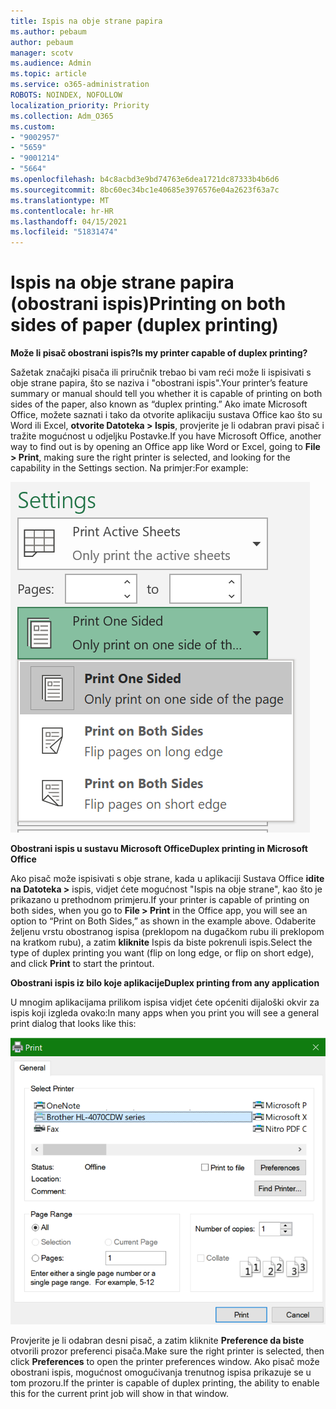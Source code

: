 ```yaml
---
title: Ispis na obje strane papira
ms.author: pebaum
author: pebaum
manager: scotv
ms.audience: Admin
ms.topic: article
ms.service: o365-administration
ROBOTS: NOINDEX, NOFOLLOW
localization_priority: Priority
ms.collection: Adm_O365
ms.custom:
- "9002957"
- "5659"
- "9001214"
- "5664"
ms.openlocfilehash: b4c8acbd3e9bd74763e6dea1721dc87333b4b6d6
ms.sourcegitcommit: 8bc60ec34bc1e40685e3976576e04a2623f63a7c
ms.translationtype: MT
ms.contentlocale: hr-HR
ms.lasthandoff: 04/15/2021
ms.locfileid: "51831474"
---
```

# <a name="printing-on-both-sides-of-paper-duplex-printing"></a><span data-ttu-id="c1aab-102">Ispis na obje strane papira (obostrani ispis)</span><span class="sxs-lookup"><span data-stu-id="c1aab-102">Printing on both sides of paper (duplex printing)</span></span>

<span data-ttu-id="c1aab-103">**Može li pisač obostrani ispis?**</span><span class="sxs-lookup"><span data-stu-id="c1aab-103">**Is my printer capable of duplex printing?**</span></span>

<span data-ttu-id="c1aab-104">Sažetak značajki pisača ili priručnik trebao bi vam reći može li ispisivati s obje strane papira, što se naziva i "obostrani ispis".</span><span class="sxs-lookup"><span data-stu-id="c1aab-104">Your printer’s feature summary or manual should tell you whether it is capable of printing on both sides of the paper, also known as “duplex printing.”</span></span> <span data-ttu-id="c1aab-105">Ako imate Microsoft Office, možete saznati i tako da otvorite aplikaciju sustava Office kao što su Word ili Excel, **otvorite Datoteka > Ispis**, provjerite je li odabran pravi pisač i tražite mogućnost u odjeljku Postavke.</span><span class="sxs-lookup"><span data-stu-id="c1aab-105">If you have Microsoft Office, another way to find out is by opening an Office app like Word or Excel, going to **File > Print**, making sure the right printer is selected, and looking for the capability in the Settings section.</span></span> <span data-ttu-id="c1aab-106">Na primjer:</span><span class="sxs-lookup"><span data-stu-id="c1aab-106">For example:</span></span> 

![Postavke pisača](media/print-settings.png)

<span data-ttu-id="c1aab-108">**Obostrani ispis u sustavu Microsoft Office**</span><span class="sxs-lookup"><span data-stu-id="c1aab-108">**Duplex printing in Microsoft Office**</span></span>

<span data-ttu-id="c1aab-109">Ako pisač može ispisivati s obje strane, kada u aplikaciji Sustava Office **idite na Datoteka >** ispis, vidjet ćete mogućnost "Ispis na obje strane", kao što je prikazano u prethodnom primjeru.</span><span class="sxs-lookup"><span data-stu-id="c1aab-109">If your printer is capable of printing on both sides, when you go to **File > Print** in the Office app, you will see an option to “Print on Both Sides,” as shown in the example above.</span></span>  <span data-ttu-id="c1aab-110">Odaberite željenu vrstu obostranog ispisa (preklopom na dugačkom rubu ili preklopom na kratkom rubu), a zatim **kliknite** Ispis da biste pokrenuli ispis.</span><span class="sxs-lookup"><span data-stu-id="c1aab-110">Select the type of duplex printing you want (flip on long edge, or flip on short edge), and click **Print** to start the printout.</span></span>

<span data-ttu-id="c1aab-111">**Obostrani ispis iz bilo koje aplikacije**</span><span class="sxs-lookup"><span data-stu-id="c1aab-111">**Duplex printing from any application**</span></span>

<span data-ttu-id="c1aab-112">U mnogim aplikacijama prilikom ispisa vidjet ćete općeniti dijaloški okvir za ispis koji izgleda ovako:</span><span class="sxs-lookup"><span data-stu-id="c1aab-112">In many apps when you print you will see a general print dialog that looks like this:</span></span> 

![Dijaloški okvir Ispis](media/print-dialog.png)

<span data-ttu-id="c1aab-114">Provjerite je li odabran desni pisač, a zatim kliknite **Preference da biste** otvorili prozor preferenci pisača.</span><span class="sxs-lookup"><span data-stu-id="c1aab-114">Make sure the right printer is selected, then click **Preferences** to open the printer preferences window.</span></span> <span data-ttu-id="c1aab-115">Ako pisač može obostrani ispis, mogućnost omogućivanja trenutnog ispisa prikazuje se u tom prozoru.</span><span class="sxs-lookup"><span data-stu-id="c1aab-115">If the printer is capable of duplex printing, the ability to enable this for the current print job will show in that window.</span></span>
